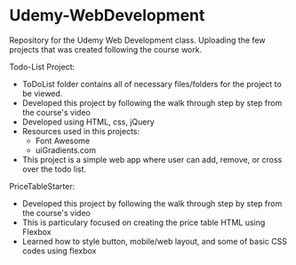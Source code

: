 # Udemy-WebDevelopment
Repository for the Udemy Web Development class. Uploading the few projects that was created following the course work.

Todo-List Project:
- ToDoList folder contains all of necessary files/folders for the project to be viewed.
- Developed this project by following the walk through step by step from the course's video
- Developed using HTML, css, jQuery
- Resources used in this projects:
  * Font Awesome
  * uiGradients.com
- This project is a simple web app where user can add, remove, or cross over the todo list. 

PriceTableStarter:
- Developed this project by following the walk through step by step from the course's video
- This is particulary focused on creating the price table HTML using Flexbox
- Learned how to style button, mobile/web layout, and some of basic CSS codes using flexbox
